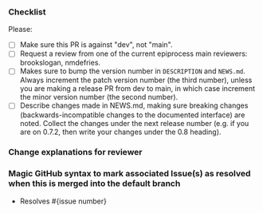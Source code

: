 ### Checklist

Please:

-   [ ] Make sure this PR is against "dev", not "main".
-   [ ] Request a review from one of the current epiprocess main reviewers:
        brookslogan, nmdefries.
-   [ ] Makes sure to bump the version number in `DESCRIPTION` and `NEWS.md`.
        Always increment the patch version number (the third number), unless you are
        making a release PR from dev to main, in which case increment the minor
        version number (the second number).
-   [ ] Describe changes made in NEWS.md, making sure breaking changes
        (backwards-incompatible changes to the documented interface) are noted.
        Collect the changes under the next release number (e.g. if you are on
        0.7.2, then write your changes under the 0.8 heading).

### Change explanations for reviewer

### Magic GitHub syntax to mark associated Issue(s) as resolved when this is merged into the default branch

-   Resolves #{issue number}
